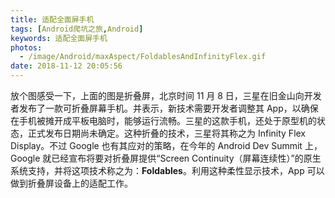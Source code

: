 ```yaml
---
title: 适配全面屏手机
tags: [Android爬坑之旅,Android]
keywords: 适配全面屏手机
photos:
  - /image/Android/maxAspect/FoldablesAndInfinityFlex.gif
date: 2018-11-12 20:05:56
---
```


放个图感受一下，上面的图是折叠屏，北京时间 11 月 8 日，三星在旧金山向开发者发布了一款可折叠屏幕手机。并表示，新技术需要开发者调整其 App，以确保在手机被摊开成平板电脑时，能够运行流畅。三星的这款手机，还处于原型机的状态，正式发布日期尚未确定。这种折叠的技术，三星将其称之为 Infinity Flex Display。不过 Google 也有其应对的策略，在今年的 Android Dev Summit 上，Google 就已经宣布将要对折叠屏提供“Screen Continuity（屏幕连续性）”的原生系统支持，并将这项技术称之为：**Foldables**。利用这种柔性显示技术，App 可以做到折叠屏设备上的适配工作。

 